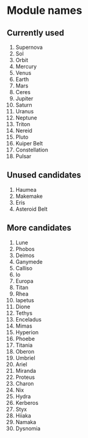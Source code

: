 # Module names

## Currently used

1. Supernova
1. Sol
1. Orbit
1. Mercury
1. Venus
1. Earth
1. Mars
1. Ceres
1. Jupiter
1. Saturn
1. Uranus
1. Neptune
1. Triton
1. Nereid
1. Pluto
1. Kuiper Belt
1. Constellation
1. Pulsar

## Unused candidates

1. Haumea
1. Makemake
1. Eris
1. Asteroid Belt

## More candidates

1. Lune
1. Phobos
1. Deimos
1. Ganymede
1. Calliso
1. Io
1. Europa
1. Titan
1. Rhea
1. Iapetus
1. Dione
1. Tethys
1. Enceladus
1. Mimas
1. Hyperion
1. Phoebe
1. Titania
1. Oberon
1. Umbriel
1. Ariel
1. Miranda
1. Proteus
1. Charon
1. Nix
1. Hydra
1. Kerberos
1. Styx
1. Hiiaka
1. Namaka
1. Dysnomia
